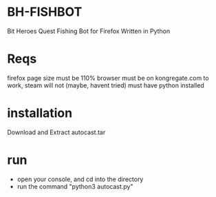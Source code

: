 # BH-FISHBOT
Bit Heroes Quest Fishing Bot for Firefox Written in Python
# Reqs
firefox page size must be 110%
browser must be on kongregate.com to work, steam will not (maybe, havent tried)
must have python installed
# installation 
Download and Extract autocast.tar
# run
- open your console, and cd into the directory
- run the command "python3 autocast.py"
